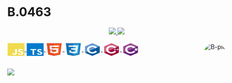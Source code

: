 # B.0463

<div align="center">
    <a href="https://github.com/B0463">
    <img height="180em" src="https://github-readme-stats.vercel.app/api?username=B0463&show_icons=true&theme=dracula&include_all_commits=true&count_private=true"/>
    <img height="180em" src="https://github-readme-stats.vercel.app/api/top-langs/?username=B0463&layout=compact&langs_count=7&theme=dracula"/>
</div>

<div style="display: inline_block"><br>
    <img align="center" alt="B-Js" height="30" width="40" src="https://raw.githubusercontent.com/devicons/devicon/master/icons/javascript/javascript-plain.svg">
    <img align="center" alt="B-Ts" height="30" width="40" src="https://raw.githubusercontent.com/devicons/devicon/master/icons/typescript/typescript-plain.svg">
    <img align="center" alt="B-HTML" height="30" width="40" src="https://raw.githubusercontent.com/devicons/devicon/master/icons/html5/html5-original.svg">
    <img align="center" alt="B-CSS" height="30" width="40" src="https://raw.githubusercontent.com/devicons/devicon/master/icons/css3/css3-original.svg">
    <img align="center" alt="B-C" height="30" width="40" src="https://raw.githubusercontent.com/devicons/devicon/master/icons/c/c-original.svg">
    <img align="center" alt="B-Cpp" height="30" width="40" src="https://raw.githubusercontent.com/devicons/devicon/master/icons/cplusplus/cplusplus-original.svg">
    <img align="center" alt="B-Csharp" height="30" width="40" src="https://raw.githubusercontent.com/devicons/devicon/master/icons/csharp/csharp-original.svg">
    <img align="right" alt="B-pic" height="150" style="border-radius:50px;" src="https://i.ibb.co/L9DdLhs/pdr676x676.jpg">
</div>

##

<div> 
    <a href="http://hkimpr.ddns.net" target="_blank"><img src="https://i.ibb.co/XXZGJJy/hklogo-FGH-small.png">
</div>
